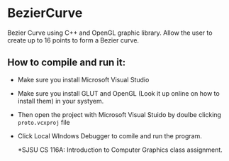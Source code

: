 BezierCurve
===========

Bezier Curve using C++ and  OpenGL graphic library.  Allow  the user to create up to 16 points to form a Bezier curve. 

How to compile and run it:
--------------------------
- Make sure you install Microsoft Visual Studio
- Make sure you install  GLUT and OpenGL (Look it up online on how to install them) in your systyem.
- Then open the project with Microsoft Visual Stuido by doulbe clicking `proto.vcxproj` file
- Click Local WIndows Debugger to comile and run the program.



  *SJSU CS 116A: Introduction to Computer Graphics class assignment.
